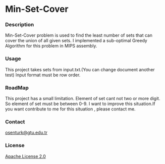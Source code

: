 # Min-Set-Cover

### Description
Min-Set-Cover problem is used to find the least number of sets that can cover the union of all given sets.
I implemented a sub-optimal Greedy Algorithm for this problem in MIPS assembly.
     
### Usage
This project takes sets from input.txt.(You can change document another test)
Input format must be row order.

### RoadMap
This project has a small limitation. Element of set cant not two or more digit. So element of set must be between 0-9. I want to improve this situation.If you want contribute to me for this situation , please contact me.

### Contact
osenturk@gtu.edu.tr

### License
[Apache License 2.0](https://choosealicense.com/licenses/apache-2.0/)

